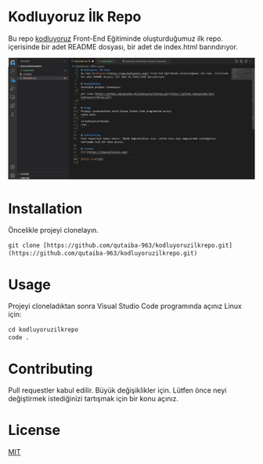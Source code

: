 # Kodluyoruz İlk Repo
Bu repo [kodluyoruz](https://www.kodluyoruz.org/) Front-End Eğitiminde oluşturduğumuz ilk repo. içerisinde bir adet README dosyası, bir adet de index.html barındırıyor.

![kodluyoruz](projeResmi.jpg)

# Installation
Öncelikle projeyi clonelayın.
```
git clone [https://github.com/qutaiba-963/kodluyoruzilkrepo.git](https://github.com/qutaiba-963/kodluyoruzilkrepo.git)
```

# Usage
Projeyi cloneladıktan sonra Visual Studio Code programında açınız
Linux için:
```
cd kodluyoruzilkrepo
code .
```

# Contributing
Pull requestler kabul edilir. Büyük değişiklikler için. Lütfen önce neyi değiştirmek istediğinizi tartışmak için bir konu açınız.

# License
[MIT](https://choosealicense.com/)

